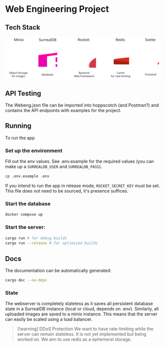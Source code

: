 # Web Engineering Project

## Tech Stack
![](assets/techstack.svg)

## API Testing
The Webeng.json file can be imported into hoppscotch (and Postman?)
and contains the API endpoints with examples for the project.

## Running
To run the app
### Set up the environment
Fill out the env values. See .env.example for the required values (you can make
up a `SURREALDB_USER` and `SURREALDB_PASS`).
```sh
cp .env.example .env
```
If you intend to run the app in release mode, `ROCKET_SECRET_KEY` must be set.
This file does not need to be sourced, it's presence suffices.

### Start the database
```sh
docker compose up
```
### Start the server:
```sh
cargo run # for debug builds
cargo run --release # for optimized builds
```
## Docs
The documentation can be automatically generated:
```sh
cargo doc --no-deps
```

### State

The webserver is completely stateless as it saves all persistent database state
in a SurrealDB instance (local or cloud, depends on .env).
Similarly, all uploaded images are saved to a minio instance.
This means that the server can easily be scaled using a load balancer.

> [!warning] DDoS Protection
> We want to have rate-limiting while the server can remain stateless.
> It is not yet implemented but being worked on. We aim to use redis as a
> ephemeral storage.
